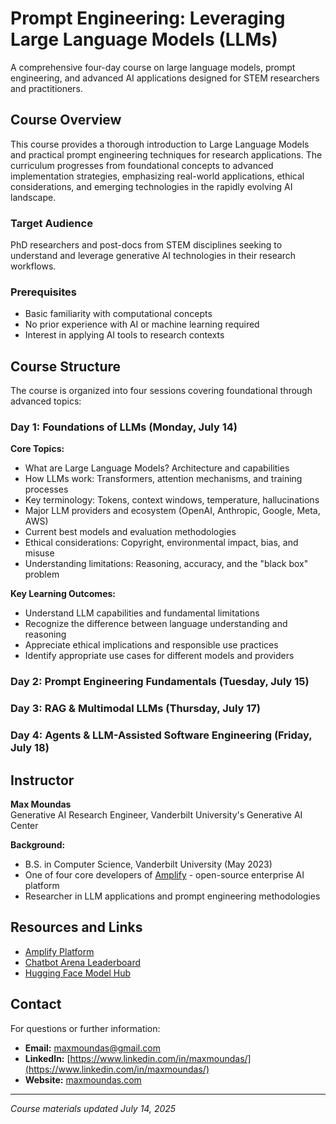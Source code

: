 # Prompt Engineering: Leveraging Large Language Models (LLMs)

A comprehensive four-day course on large language models, prompt engineering, and advanced AI applications designed for STEM researchers and practitioners.

## Course Overview

This course provides a thorough introduction to Large Language Models and practical prompt engineering techniques for research applications. The curriculum progresses from foundational concepts to advanced implementation strategies, emphasizing real-world applications, ethical considerations, and emerging technologies in the rapidly evolving AI landscape.

### Target Audience

PhD researchers and post-docs from STEM disciplines seeking to understand and leverage generative AI technologies in their research workflows.

### Prerequisites

- Basic familiarity with computational concepts
- No prior experience with AI or machine learning required
- Interest in applying AI tools to research contexts

## Course Structure

The course is organized into four sessions covering foundational through advanced topics:

### Day 1: Foundations of LLMs (Monday, July 14)
**Core Topics:**
- What are Large Language Models? Architecture and capabilities
- How LLMs work: Transformers, attention mechanisms, and training processes
- Key terminology: Tokens, context windows, temperature, hallucinations
- Major LLM providers and ecosystem (OpenAI, Anthropic, Google, Meta, AWS)
- Current best models and evaluation methodologies
- Ethical considerations: Copyright, environmental impact, bias, and misuse
- Understanding limitations: Reasoning, accuracy, and the "black box" problem

**Key Learning Outcomes:**
- Understand LLM capabilities and fundamental limitations
- Recognize the difference between language understanding and reasoning
- Appreciate ethical implications and responsible use practices
- Identify appropriate use cases for different models and providers

### Day 2: Prompt Engineering Fundamentals (Tuesday, July 15)

### Day 3: RAG & Multimodal LLMs (Thursday, July 17)

### Day 4: Agents & LLM-Assisted Software Engineering (Friday, July 18)

## Instructor

**Max Moundas**  
Generative AI Research Engineer, Vanderbilt University's Generative AI Center

**Background:**
- B.S. in Computer Science, Vanderbilt University (May 2023)
- One of four core developers of [Amplify](https://www.amplifygenai.org/) - open-source enterprise AI platform
- Researcher in LLM applications and prompt engineering methodologies

## Resources and Links

- [Amplify Platform](https://www.amplifygenai.org/)
- [Chatbot Arena Leaderboard](https://lmarena.ai/leaderboard)
- [Hugging Face Model Hub](https://huggingface.co/)

## Contact

For questions or further information:
- **Email:** maxmoundas@gmail.com
- **LinkedIn:** [https://www.linkedin.com/in/maxmoundas/](https://www.linkedin.com/in/maxmoundas/)
- **Website:** [maxmoundas.com](https://maxmoundas.com)

---

*Course materials updated July 14, 2025*